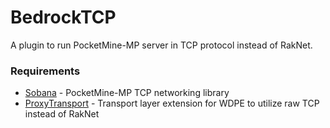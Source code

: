 # BedrockTCP
A plugin to run PocketMine-MP server in TCP protocol instead of RakNet.

### Requirements
- <a href="https://github.com/AkmalFairuz/Sobana">Sobana</a> - PocketMine-MP TCP networking library
- <a href="https://github.com/NetherGamesMC/ProxyTransport">ProxyTransport</a> - Transport layer extension for WDPE to utilize raw TCP instead of RakNet